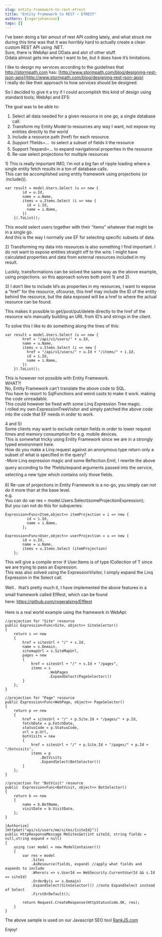```yaml
---
slug: entity-framework-to-rest-efrest
title: "Entity Framework to REST – EfREST"
authors: [rogerjohansson]
tags: []
---
```

I’ve been doing a fair amout of rest API coding lately, and what struck me during this time was that it was horribly hard to actually create a clean custom REST API using .NET.  
Sure, there is WebApi and OData and alot of other stuff.  
Odata almost gets me where I want to be, but it does have it’s limitations.

<!-- truncate -->

I like to design my services according to the guidelines that <a href="http://stormpath.com" rel="nofollow">http://stormpath.com</a> has: [http://www.stormpath.com/blog/designing-rest-json-apis](http://www.stormpath.com/blog/designing-rest-json-apis)  
I really do like their approach to how services should be designed.

So I decided to give it a try if I could accomplish this kind of design using standard tools; WebApi and EF5:

The goal was to be able to:

1.  Select all data needed for a given resource in one go, a single database call.
2.  Transform my Entity Model to resources any way I want, not expose my entities directly to the world
3.  Include a resource path (href) for each resource.
4.  <span style="font-style:inherit;line-height:1.625;">Support ?fields=…  to select a subset of fields il the resource</span>
5.  Support ?expand=… to expand navigational properties in the resource
6.  Re-use select projections for multiple resources

1\) This is really important IMO, I’m not a big fan of ripple loading where a single entity fetch results in a ton of database calls.  
This can be accomplished using entity framework using projections (or .Include()).

```
var result = model.Users.Select (u => new {
        id = u.Id,
        name = u.Name,
        items = u.Items.Select (i => new {
          id = i.Id,
          name = i.Name,
        })
    }).ToList();
```

This would select users together with their “items” whatever that might be in a single go.  
And this is the way I normally use EF for selecting specific subsets of data.

2\) Transforming my data into resources is also something I find important. I do not want to expose entities straight off to the wire. I might have calculated properties and data from external resources included in my result.

Luckily, transformations can be solved the same way as the above example, using projections. so this approach solves both point 1) and 2).

3\) I don’t like to include Id’s as properties in my resources, I want to expose a “href” for the resource, ofcourse, this href may include the ID of the entity behind the resource, but the data exposed will be a href to where the actual resource can be found.

This makes it possible to get/post/put/delete directly to the href of the resource w/o manually building an URL from ID’s and strings in the client.

To solve this I like to do something along the lines of this:

```
var result = model.Users.Select (u => new {
        href = "/api/v1/users/" + u.Id,
        name = u.Name,
        items = u.Items.Select (i => new {
          href = "/api/v1/users/" + u.Id + "/items/" + i.Id,
          id = i.Id,
          name = i.Name,
        })
    }).ToList();
```

This is however not possible with Entity Framework.  
WHAT?!  
No, Entity Framework can’t translate the above code to SQL.  
You have to resort to SqlFunctions and weird casts to make it work. making the code unreadable.  
This could however be fixed with some Linq Expression Tree magic.  
I rolled my own ExpressionTreeVisitor and simply patched the above code into the code that EF needs in order to work.

4 and 5)  
Some clients may want to exclude certain fields in order to lower request times and memory consumption for e.g. mobile devices.  
This is somewhat tricky using Entity Framework since we are in a strongly typed environment here.  
How do you make a Linq request against an anonymous type return only a subset of what is specified in the query?  
<span style="font-style:inherit;line-height:1.625;">-More Linq expression magic and some Reflection.Emit, I rewrite the above query according to the ?fields/expand arguments passed into the service, selecting a new type which contains only those fields.</span>

6\) Re-use of projections in Entity Framework is a no-go, you simply can not do it more than at the base level.  
e.g.  
You can do var res = model.Users.Select(someProjectionExpression);  
But you can not do this for subqueries:

```
Expression<Func<Item,object>> itemProjection = i => new {
          id = i.Id,
          name = i.Name,
        };

Expression<Func<User,object>> userProjection = u => new {
        id = u.Id,
        name = u.Name,
        items = u.Items.Select (itemProjection)
    };
```

This will give a compile error if User.Items is of type ICollection of T since we are trying to pass an Expression.  
This was also solved using the ExpressionVisitor, I simply expand the Linq Expression in the Select call.

<span style="font-style:inherit;line-height:1.625;">Well..  that’s pretty much it, I have implemented the above features in a small framework called EfRest, which can be found here: </span><a href="https://github.com/rogeralsing/EfRest" style="font-style:inherit;line-height:1.625;">https://github.com/rogeralsing/EfRest</a>

Here is a real world example using the framework in WebApi:

```
//projection for "Site" resource
public Expression<Func<Site, object>> SiteSelector()
{
    return s => new
    {
        href = sitesUrl + "/" + s.Id,
        name = s.Domain,
        sitemapUrl = s.SiteMapUrl,
        pages = new
        {
            href = sitesUrl + "/" + s.Id + "/pages",
            items = s
                    .WebPages
                    .ExpandSelect(PageSelector())
        }
    };
}

//projection for "Page" resource
public Expression<Func<WebPage, object>> PageSelector()
{
    return p => new
    {
        href = sitesUrl + "/" + p.Site.Id + "/pages/" + p.Id,
        fetchDate = p.FetchDate,
        statusCode = p.StatusCode,
        url = p.Url,
        botVisits = new
        {
            href = sitesUrl + "/" + p.Site.Id + "/pages/" + p.Id + "/botvisits",
            items = p
                .BotVisits
                .ExpandSelect(BotSelector())
        }
    };
}

//projection for "BotVisit" resource
public  Expression<Func<BotVisit, object>> BotSelector()
{
    return b => new
    {
        name = b.BotName,
        visitDate = b.VisitDate,
    };
}

[Authorize]
[HttpGet("api/v1/users/me/sites/{siteId}")]
public HttpResponseMessage MeSitesGet(int siteId, string fields = null,string expand = null)
{
    using (var model = new ModelContainer())
    {
        var res = model
            .Sites
            .AsResource(fields, expand) //apply what fields and expands to include
            .Where(s => s.UserId == WebSecurity.CurrentUserId && s.Id == siteId)
            .OrderBy(s => s.Domain)
            .ExpandSelect(SiteSelector()) //note ExpandSelect instead of Select
            .FirstOrDefault();

        return Request.CreateResponse(HttpStatusCode.OK, res);
    }
}
```

The above sample is used on our Javascript SEO tool [RankJS.com](http://www.RankJS.com "SEO Enable your javascript site")

Enjoy!
